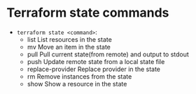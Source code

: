 # Terraform state commands

+ `terraform state <command>`: 
    + list                List resources in the state
    + mv                  Move an item in the state
    + pull                Pull current state(from remote) and output to stdout
    + push                Update remote state from a local state file
    + replace-provider    Replace provider in the state
    + rm                  Remove instances from the state
    + show                Show a resource in the state
